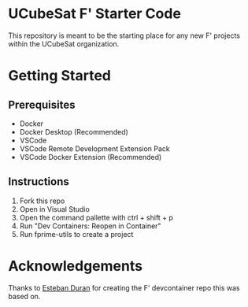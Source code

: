 # UCubeSat F' Starter Code

This repository is meant to be the starting place for any new F' projects within the UCubeSat organization.

# Getting Started

## Prerequisites
- Docker
- Docker Desktop (Recommended)
- VSCode
- VSCode Remote Development Extension Pack
- VSCode Docker Extension (Recommended)

## Instructions
1. Fork this repo
2. Open in Visual Studio 
3. Open the command pallette with ctrl + shift + p
4. Run "Dev Containers: Reopen in Container"
5. Run fprime-utils to create a project


# Acknowledgements
Thanks to [Esteban Duran](https://astroesteban.github.io/) for creating the F' devcontainer repo this was based on.
